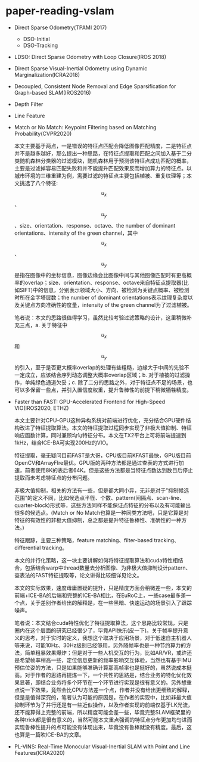 # paper-reading-vslam
- Direct Sparse Odometry(TPAMI 2017)
  - DSO-Initial
  - DSO-Tracking
  
- LDSO: Direct Sparse Odometry with Loop Closure(IROS 2018)

- Direct Sparse Visual-Inertial Odometry using Dynamic Marginalization(ICRA2018)

- Decoupled, Consistent Node Removal and Edge Sparsification for Graph-based SLAM(IROS2016)

- Depth Filter

- Line Feature

- Match or No Match: Keypoint Filtering based on Matching Probability(CVPR2020)

  本文主要基于两点，一是错误的特征点匹配会降低图像匹配精度，二是特征点并不是越多越好，那么提出一种思路，在特征点提取和匹配之间加入基于二分类随机森林分类器的过滤模块，随机森林用于预测该特征点成功匹配的概率，主要是过滤掉容易匹配失败和并不能提升匹配效果反而增加算力的特征点。以城市环境的三维重建为例，需要过滤的特征点主要包括植被、重复纹理等；本文挑选了八个特征: $$u_x$$、$$u_y$$、size、orientation、response、octave、the number of dominant orientations、intensity of the green channel，其中$$u_x$$、$$u_y$$是指在图像中的坐标信息，图像边缘会比图像中间与其他图像匹配时有更高概率的overlap；size、orientation、response、octave来自特征点提取器(比如SIFT)中的信息，分别表示领域大小、方向、被检测为关键点概率、被检测时所在金字塔层数；the number of dominant orientations表示纹理复杂度以及关键点方向准确性的度量，intensity of the green channel为了过滤植被。

  笔者说：本文的思路很值得学习，虽然比较考验过滤策略的设计，这里稍微补充三点，a. 关于特征中$$u_x$$和$$u_y$$的引入，至于是否更大概率overlap的处理有些粗糙，边缘大于中间的先验不一定成立，应该结合序列动态调整大概率overlap区域；b. 对于植被的过滤操作，单纯绿色通道欠妥；c. 除了二分的思路之外，对于特征点不足的场景，也可以多保留一些点，并引入置信度权重，提升鲁棒性的前提下稍微牺牲精度。

- Faster than FAST: GPU-Accelerated Frontend for High-Speed VIO(IROS2020, ETHZ)

  本文主要针对CPU-GPU这种异构系统对前端进行优化，充分结合GPU硬件结构改进了特征提取算法。本文的特征提取过程同步实现了非极大值抑制、特征响应函数计算，同时兼顾均匀特征分布。本文在TX2平台上可将前端提速到1kHz，结合ICE-BA可实现200Hz的VIO。

  特征提取，毫无疑问目前FAST是大哥，CPU版目前KFAST最快，GPU版目前OpenCV和ArrayFIre最优。GPU版的两种方法都是通过查表的方式进行加速，前者使用8K的表后者64K。但是这些方法都是当特征点数达到数目后停止提取而未考虑特征点的分布问题。

  非极大值抑制，相关的方法有一些，但是都大同小异，无非是对于"抑制候选范围"的定义不同，比如候选点半径、个数、pattern(间隔点、scan-line、quarter-block)形式等，这些方法同样不能保证点特征的分布以及有可能输出很多的候选点。(Match or No Match也算是一种同类方法吧，只是它算是对特征的有效性的非极大值抑制，总之都是提升特征鲁棒性、准确性的一种方法。)

  特征跟踪，主要三种策略，feature matching、filter-based tracking、differential tracking。

  本文的并行化策略，这一块主要讲解如何将特征提取算法和cuda特性相结合，包括结合warp中thread数量去分析图像、为非极大值抑制设计pattern、查表法的FAST特征提取等，论文讲得比较细详见论文。

  本文的实际效果，速度毋庸置疑的提升，只是精度方面会稍微差一些，本文的前端+ICE-BA的后端和完整的ICE-BA相比，在EuRoC上，一些case最多差一个点，关于差别作者给出的解释是，在一些黑暗、快速运动的场景引入了跟踪噪声。

  笔者说：本文结合cuda特性优化了特征提取算法，这个思路比较常规，只是圈内在这个层面的研究已经很少了，毕竟API快乐(皮一下)。关于帧率提升意义的思考，对于实时的定义，我想这个取决于应用场景，对于低速自主机器人等来说，可能10Hz、30Hz级别已经够用，另外降帧率也是一种节约算力的方法，简单粗暴效果爆炸；但是对于一些人机交互的行为，比如AR/VR，或许还是希望帧率稍高一些，定位信息更新的频率影响交互体验，当然也有基于IMU预估位姿的方法，只是如果能够准确计算那高帧率也是挺好的，虽然说成本挺高。对于作者的思路再提炼一下，一个共性的思路是，结合业务的特化优化效果显著，即结合业务将多个环节在一个环节进行实现是很有意义的。另外想重点说一下效果，竟然会比CPU方法差一个点，作者并没有给出更细致的解释，但是是值得深究的，笔者认为可能的原因是，在作者的实现中，比如非最大值抑制环节为了并行还是有一些近似操作，以及作者实现的前端仅基于LK光流，还不能算得上完整的前端，所以精度可能会差一些，毕竟完整SLAM框架里的各种trick都是很有意义的，当然可能本文重点强调的特征点分布更加均匀进而实现鲁棒性提升的点可能没有体现出来，毕竟没有鲁棒就没有精度。最后，这也算是一篇吹ICE-BA的文章。

- PL-VINS: Real-Time Monocular Visual-Inertial SLAM with Point and Line Features(ICRA2020)